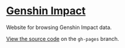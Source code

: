 # [Genshin Impact](https://twpol.github.io/genshin-impact/)

Website for browsing Genshin Impact data.

[View the source code](https://github.com/twpol/genshin-impact/tree/gh-pages) on the `gh-pages` branch.
